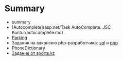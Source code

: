 # Summary

* summary
* [Autocomplete](asp.net/Task AutoComplete. JSC Kontur/autocomplete.md)
* [Parking](asp.net/Parking/ParkingTask.md)
* Задания на вакансию php-разработчика: [sql](sql/inform-mobil/tasksql.md) и [php](php/inform-mobil/tasksql.md)
* [PhoneDictionary](asp.net/phonedictionary/phonedictionary.md)
* [Задание от sports.kz](php/sports.kz/task_sportskz.md)
